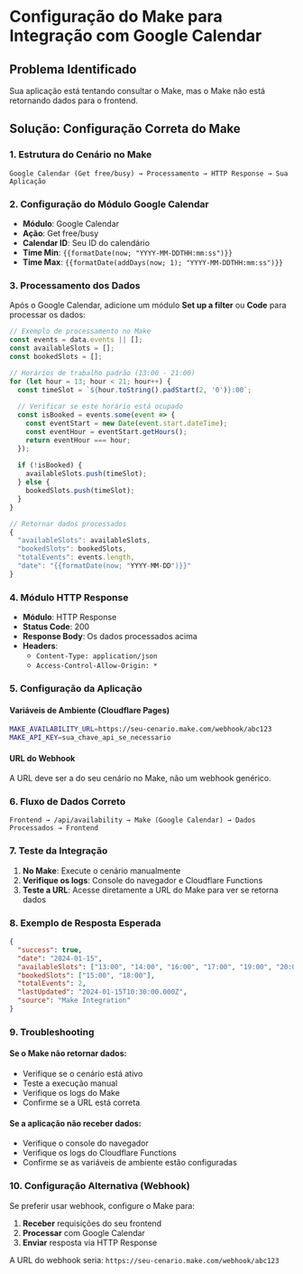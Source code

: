 # Configuração do Make para Integração com Google Calendar

## Problema Identificado
Sua aplicação está tentando consultar o Make, mas o Make não está retornando dados para o frontend.

## Solução: Configuração Correta do Make

### 1. **Estrutura do Cenário no Make**

```
Google Calendar (Get free/busy) → Processamento → HTTP Response → Sua Aplicação
```

### 2. **Configuração do Módulo Google Calendar**
- **Módulo**: Google Calendar
- **Ação**: Get free/busy
- **Calendar ID**: Seu ID do calendário
- **Time Min**: `{{formatDate(now; "YYYY-MM-DDTHH:mm:ss")}}`
- **Time Max**: `{{formatDate(addDays(now; 1); "YYYY-MM-DDTHH:mm:ss")}}`

### 3. **Processamento dos Dados**
Após o Google Calendar, adicione um módulo **Set up a filter** ou **Code** para processar os dados:

```javascript
// Exemplo de processamento no Make
const events = data.events || [];
const availableSlots = [];
const bookedSlots = [];

// Horários de trabalho padrão (13:00 - 21:00)
for (let hour = 13; hour < 21; hour++) {
  const timeSlot = `${hour.toString().padStart(2, '0')}:00`;
  
  // Verificar se este horário está ocupado
  const isBooked = events.some(event => {
    const eventStart = new Date(event.start.dateTime);
    const eventHour = eventStart.getHours();
    return eventHour === hour;
  });
  
  if (!isBooked) {
    availableSlots.push(timeSlot);
  } else {
    bookedSlots.push(timeSlot);
  }
}

// Retornar dados processados
{
  "availableSlots": availableSlots,
  "bookedSlots": bookedSlots,
  "totalEvents": events.length,
  "date": "{{formatDate(now; "YYYY-MM-DD")}}"
}
```

### 4. **Módulo HTTP Response**
- **Módulo**: HTTP Response
- **Status Code**: 200
- **Response Body**: Os dados processados acima
- **Headers**: 
  - `Content-Type: application/json`
  - `Access-Control-Allow-Origin: *`

### 5. **Configuração da Aplicação**

#### Variáveis de Ambiente (Cloudflare Pages)
```bash
MAKE_AVAILABILITY_URL=https://seu-cenario.make.com/webhook/abc123
MAKE_API_KEY=sua_chave_api_se_necessario
```

#### URL do Webhook
A URL deve ser a do seu cenário no Make, não um webhook genérico.

### 6. **Fluxo de Dados Correto**

```
Frontend → /api/availability → Make (Google Calendar) → Dados Processados → Frontend
```

### 7. **Teste da Integração**

1. **No Make**: Execute o cenário manualmente
2. **Verifique os logs**: Console do navegador e Cloudflare Functions
3. **Teste a URL**: Acesse diretamente a URL do Make para ver se retorna dados

### 8. **Exemplo de Resposta Esperada**

```json
{
  "success": true,
  "date": "2024-01-15",
  "availableSlots": ["13:00", "14:00", "16:00", "17:00", "19:00", "20:00"],
  "bookedSlots": ["15:00", "18:00"],
  "totalEvents": 2,
  "lastUpdated": "2024-01-15T10:30:00.000Z",
  "source": "Make Integration"
}
```

### 9. **Troubleshooting**

#### Se o Make não retornar dados:
- Verifique se o cenário está ativo
- Teste a execução manual
- Verifique os logs do Make
- Confirme se a URL está correta

#### Se a aplicação não receber dados:
- Verifique o console do navegador
- Verifique os logs do Cloudflare Functions
- Confirme se as variáveis de ambiente estão configuradas

### 10. **Configuração Alternativa (Webhook)**

Se preferir usar webhook, configure o Make para:
1. **Receber** requisições do seu frontend
2. **Processar** com Google Calendar
3. **Enviar** resposta via HTTP Response

A URL do webhook seria: `https://seu-cenario.make.com/webhook/abc123`
